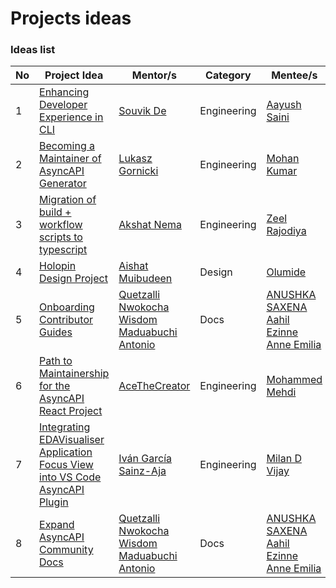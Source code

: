 # Projects ideas


### Ideas list
| No | Project Idea | Mentor/s | Category | Mentee/s |
| --- | --- | --- | --- | --- |
| 1 | [Enhancing Developer Experience in CLI](https://github.com/orgs/asyncapi/discussions/1361#discussioncomment-10498762) | [Souvik De](https://github.com/souvikns) | Engineering | [Aayush Saini](https://github.com/AayushSaini101) |
| 2 | [Becoming a Maintainer of AsyncAPI Generator](https://github.com/orgs/asyncapi/discussions/1361#discussioncomment-10520123) | [Lukasz Gornicki](https://github.com/derberg) | Engineering | [Mohan Kumar](https://github.com/ItshMoh) |
| 3 |[Migration of build + workflow scripts to typescript](https://github.com/orgs/asyncapi/discussions/1361#discussioncomment-10524236) | [Akshat Nema](https://github.com/AKSHATNEMA) | Engineering | [Zeel Rajodiya](https://github.com/JeelRajodiya)  |
| 4 |[Holopin Design Project](https://github.com/orgs/asyncapi/discussions/1361#discussioncomment-10529752) | [Aishat Muibudeen](https://github.com/Mayaleeeee) | Design | [Olumide](https://github.com/Oloso-surur) |
| 5 |[Onboarding Contributor Guides](https://github.com/orgs/asyncapi/discussions/1361#discussioncomment-10610947) | [Quetzalli](https://github.com/quetzalliwrites) [Nwokocha Wisdom Maduabuchi](https://github.com/wise4rmgod)  [Antonio](https://github.com/bandantonio)  | Docs | [ANUSHKA SAXENA](https://github.com/SaxenaAnushka102) [Aahil](https://github.com/Aahil13) [Ezinne Anne Emilia](https://github.com/ezinneanne) |
| 6 |[Path to Maintainership for the AsyncAPI React Project](https://github.com/orgs/asyncapi/discussions/1361#discussioncomment-10811342) | [AceTheCreator](https://github.com/acethecreator)  | Engineering | [Mohammed Mehdi](https://github.com/catosaurusrex2003) |
| 7 |[Integrating EDAVisualiser Application Focus View into VS Code AsyncAPI Plugin](https://github.com/orgs/asyncapi/discussions/1361#discussioncomment-10540858) | [Iván García Sainz-Aja](https://github.com/ibishal)  | Engineering | [Milan D Vijay](https://github.com/ibishal)|
| 8 |[Expand AsyncAPI Community Docs](https://github.com/orgs/asyncapi/discussions/1361#discussioncomment-10818908) | [Quetzalli](https://github.com/quetzalliwrites) [Nwokocha Wisdom Maduabuchi](https://github.com/wise4rmgod)  [Antonio](https://github.com/bandantonio)  | Docs | [ANUSHKA SAXENA](https://github.com/SaxenaAnushka102) [Aahil](https://github.com/Aahil13) [Ezinne Anne Emilia](https://github.com/ezinneanne) |
